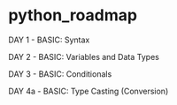 # python_roadmap

DAY 1 - BASIC:
Syntax

DAY 2 - BASIC:
Variables and Data Types

DAY 3 - BASIC:
Conditionals

DAY 4a - BASIC:
Type Casting (Conversion)